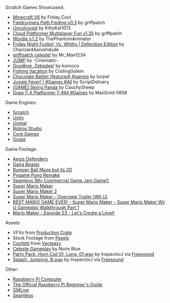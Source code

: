 Scratch Games Showcased:
-	[Minecraft V6](https://scratch.mit.edu/projects/50029544/) by Finlay_Cool 
-	[Fieldrunners Path Finding v0.3](https://scratch.mit.edu/projects/15057807/) by griffpatch
-	[Uncoloured](https://scratch.mit.edu/projects/285613110/) by KittyKat1013
-	[Cloud Platformer Multiplayer Fun v1.35](https://scratch.mit.edu/projects/12785898/) by griffpatch
-	[Wordle v.1.2](https://scratch.mit.edu/projects/639228309/) by ThePhantomAnimator
-	[Friday Night Funkin' Vs. Whitty | Defenitive Edition](https://scratch.mit.edu/projects/639393875/) by CharizardAaroshdude
-	[griffpatch celeste!](https://scratch.mit.edu/projects/601239856/) by Mr_Man1234
-	[JUMP](https://scratch.mit.edu/projects/121673115/) by -Cinematic-
-	[Goodbye, Zebedee!](https://scratch.mit.edu/projects/536637403/) by kurooco
-	[Fishing Vacation](https://scratch.mit.edu/projects/637755332/) by CodingGolem
-	[Chocolate Battle! (featured) #games](https://scratch.mit.edu/projects/654598779/) by lucpel
-	[Juggle Fever! | #Games #All](https://scratch.mit.edu/projects/654237535/) by ScriptDelivery
-	[[GAME] Skiing Panda](https://scratch.mit.edu/projects/655951144/) by CauchySheep
-	[Draw || A Platformer || #All #Games](https://scratch.mit.edu/projects/642666192/) by ManGold-0658

Game Engines:
-	[Scratch](https://scratch.mit.edu)
-	[Unity](https://unity.com)
-	[Unreal](https://www.unrealengine.com/en-US/)
-	[Roblox Studio](https://www.roblox.com/create)
-	[Core Games](https://www.coregames.com)
-	[Godot](https://godotengine.org)

Game Footage:
-	[Aegis Defenders](https://store.steampowered.com/app/371140/Aegis_Defenders/)
-	[Gang Beasts](https://store.steampowered.com/app/285900/Gang_Beasts/)
-	[Bumper Ball Maze but its 2D](https://www.youtube.com/watch?v=dsMcdI7pVME)
-	[Pygame Pong Remake](https://www.youtube.com/watch?v=FmCB454vO5Q)
-	[Seamless (My Commercial Game Jam Game!)](https://youtu.be/M9xlD39HU3A)
-	[Super Mario Maker](https://en.wikipedia.org/wiki/Super_Mario_Maker)
-	[Super Mario Maker 2](https://www.nintendo.co.uk/Games/Nintendo-Switch-games/Super-Mario-Maker-2-1514009.html)
-	[Super Mario Maker - Overview Trailer (WII U)](https://www.youtube.com/watch?v=9zMl4qMJ_yA)
-	[BEST MARIO GAME EVER! - Super Mario Maker - Super Mario Maker Wii U Gameplay Walkthrough Part 1](https://www.youtube.com/watch?v=ItRR8KLjsPA)
-	[Mario Maker - Episode 23 - Let's Create a Level!](https://www.youtube.com/watch?v=MU9N70ia1Uc)

Assets:
-	VFXs from [Production Crate](https://www.productioncrate.com)
-	Stock Footage from [Pexels](https://www.pexels.com)
-	[Confetti](https://www.vecteezy.com/video/3394807-lucky-stars-colorful-flying-and-rolling-on-green-screen-background) from [Vecteezy](http://Vecteezy.com)
-	[Celeste Gameplay](https://www.youtube.com/watch?v=HV0yJ2cae9Q) by Noire Blue
-	[Party Pack, Horn Coil 01, Long, 01.wav](https://freesound.org/people/InspectorJ/sounds/484267/) by InspectorJ via [Freesound](https://freesound.org)
-	[Splash, Jumping, B.wav](https://freesound.org/people/InspectorJ/sounds/352100/) by InspectorJ via [Freesound](https://freesound.org)

Other:
-	[Raspberry Pi Computer](https://www.raspberrypi.com)
-	[The Official Raspberry Pi Beginner's Guide](https://www.amazon.co.uk/Official-Raspberry-Pi-Beginners-Guide/dp/191204773X)
-	[GMLive](https://yellowafterlife.itch.io/gamemaker-live)
-	[Seamless](https://theblankdev.itch.io/seamless)